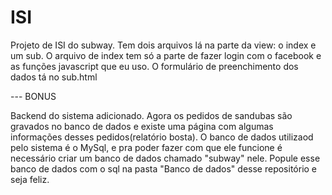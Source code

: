 # ISI

Projeto de ISI do subway. Tem dois arquivos lá na parte da view: o index e um sub. O arquivo de index tem só a parte de fazer 
login com o facebook e as funções javascript que eu uso. O formulário de preenchimento dos dados tá no sub.html

--- BONUS

Backend do sistema adicionado. Agora os pedidos de sandubas são gravados no banco de dados e existe uma página com algumas informações desses pedidos(relatório bosta).
O banco de dados utilizaod pelo sistema é o MySql, e pra poder fazer com que ele funcione é necessário criar um banco de dados chamado "subway" nele.
Popule esse banco de dados com o sql na pasta "Banco de dados" desse repositório e seja feliz.
